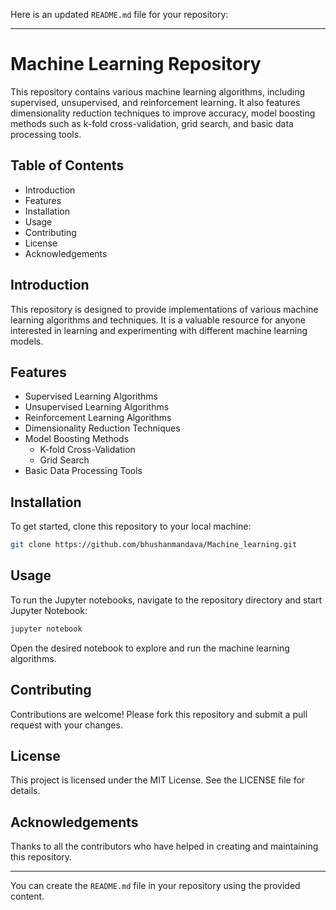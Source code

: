 Here is an updated `README.md` file for your repository:

---

# Machine Learning Repository

This repository contains various machine learning algorithms, including supervised, unsupervised, and reinforcement learning. It also features dimensionality reduction techniques to improve accuracy, model boosting methods such as k-fold cross-validation, grid search, and basic data processing tools.

## Table of Contents

- Introduction
- Features
- Installation
- Usage
- Contributing
- License
- Acknowledgements

## Introduction

This repository is designed to provide implementations of various machine learning algorithms and techniques. It is a valuable resource for anyone interested in learning and experimenting with different machine learning models.

## Features

- Supervised Learning Algorithms
- Unsupervised Learning Algorithms
- Reinforcement Learning Algorithms
- Dimensionality Reduction Techniques
- Model Boosting Methods
  - K-fold Cross-Validation
  - Grid Search
- Basic Data Processing Tools

## Installation

To get started, clone this repository to your local machine:

```bash
git clone https://github.com/bhushanmandava/Machine_learning.git
```



## Usage

To run the Jupyter notebooks, navigate to the repository directory and start Jupyter Notebook:

```bash
jupyter notebook
```

Open the desired notebook to explore and run the machine learning algorithms.

## Contributing

Contributions are welcome! Please fork this repository and submit a pull request with your changes.

## License

This project is licensed under the MIT License. See the LICENSE file for details.

## Acknowledgements

Thanks to all the contributors who have helped in creating and maintaining this repository.

---

You can create the `README.md` file in your repository using the provided content.
